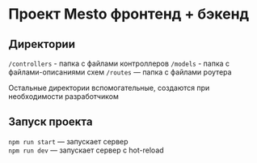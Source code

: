 # Проект Mesto фронтенд + бэкенд

## Директории

`/controllers` - папка с файлами контроллеров
`/models` - папка с файлами-описаниями схем
`/routes` — папка с файлами роутера  
  
Остальные директории вспомогательные, создаются при необходимости разработчиком

## Запуск проекта

`npm run start` — запускает сервер   
`npm run dev` — запускает сервер с hot-reload
